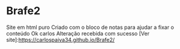 # Brafe2
 Site em html puro
 Criado com o bloco de notas para ajudar a fixar o conteúdo
 Ok carlos Alteração recebida com sucesso
 [Ver site]:https://carlospaiva34.github.io/Brafe2/

